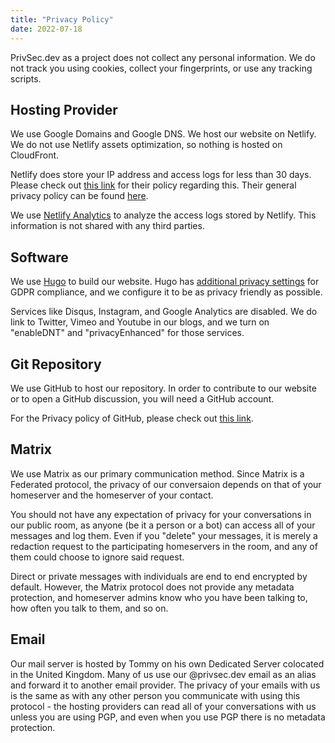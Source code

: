 ```yaml
---
title: "Privacy Policy"
date: 2022-07-18
---
```


PrivSec.dev as a project does not collect any personal information. We do not track you using cookies, collect your fingerprints, or use any tracking scripts.

## Hosting Provider

We use Google Domains and Google DNS. We host our website on Netlify. We do not use Netlify assets optimization, so nothing is hosted on CloudFront.

Netlify does store your IP address and access logs for less than 30 days. Please check out [this link](https://www.netlify.com/gdpr-ccpa/) for their policy regarding this. Their general privacy policy can be found [here](https://www.netlify.com/gdpr-ccpa/).

We use [Netlify Analytics](https://www.netlify.com/products/analytics/) to analyze the access logs stored by Netlify. This information is not shared with any third parties.

## Software

We use [Hugo](https://gohugo.io/) to build our website. Hugo has [additional privacy settings](https://gohugo.io/about/hugo-and-gdpr/) for GDPR compliance, and we configure it to be as privacy friendly as possible.

Services like Disqus, Instagram, and Google Analytics are disabled. We do link to Twitter, Vimeo and Youtube in our blogs, and we turn on "enableDNT" and "privacyEnhanced" for those services.

## Git Repository

We use GitHub to host our repository. In order to contribute to our website or to open a GitHub discussion, you will need a GitHub account.

For the Privacy policy of GitHub, please check out [this link](https://docs.github.com/en/site-policy/privacy-policies/github-privacy-statement).

## Matrix

We use Matrix as our primary communication method. Since Matrix is a Federated protocol, the privacy of our conversaion depends on that of your homeserver and the homeserver of your contact.

You should not have any expectation of privacy for your conversations in our public room, as anyone (be it a person or a bot) can access all of your messages and log them. Even if you "delete" your messages, it is merely a redaction request to the participating homeservers in the room, and any of them could choose to ignore said request.

Direct or private messages with individuals are end to end encrypted by default. However, the Matrix protocol does not provide any metadata protection, and homeserver admins know who you have been talking to, how often you talk to them, and so on.

## Email

Our mail server is hosted by Tommy on his own Dedicated Server colocated in the United Kingdom. Many of us use our @privsec.dev email as an alias and forward it to another email provider. The privacy of your emails with us is the same as with any other person you communicate with using this protocol - the hosting providers can read all of your conversations with us unless you are using PGP, and even when you use PGP there is no metadata protection.

